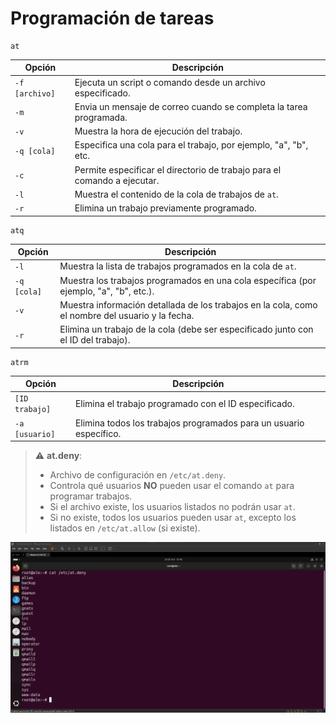 # Programación de tareas

````
at
````
| **Opción**          | **Descripción**                                                                 |
|---------------------|---------------------------------------------------------------------------------|
| `-f [archivo]`      | Ejecuta un script o comando desde un archivo especificado.                      |
| `-m`                | Envia un mensaje de correo cuando se completa la tarea programada.              |
| `-v`                | Muestra la hora de ejecución del trabajo.                                       |
| `-q [cola]`         | Especifica una cola para el trabajo, por ejemplo, "a", "b", etc.               |
| `-c`                | Permite especificar el directorio de trabajo para el comando a ejecutar.       |
| `-l`                | Muestra el contenido de la cola de trabajos de `at`.                            |
| `-r`                | Elimina un trabajo previamente programado.                                      |

````
atq
````
| **Opción**          | **Descripción**                                                                 |
|---------------------|---------------------------------------------------------------------------------|
| `-l`                | Muestra la lista de trabajos programados en la cola de `at`.                    |
| `-q [cola]`         | Muestra los trabajos programados en una cola específica (por ejemplo, "a", "b", etc.). |
| `-v`                | Muestra información detallada de los trabajos en la cola, como el nombre del usuario y la fecha. |
| `-r`                | Elimina un trabajo de la cola (debe ser especificado junto con el ID del trabajo). |

````
atrm
````
| **Opción**          | **Descripción**                                                                 |
|---------------------|---------------------------------------------------------------------------------|
| `[ID trabajo]`      | Elimina el trabajo programado con el ID especificado.                           |
| `-a [usuario]`      | Elimina todos los trabajos programados para un usuario específico.             |


> ⚠️ **at.deny**: 
> - Archivo de configuración en `/etc/at.deny`.
> - Controla qué usuarios **NO** pueden usar el comando `at` para programar trabajos.
> - Si el archivo existe, los usuarios listados no podrán usar `at`.
> - Si no existe, todos los usuarios pueden usar `at`, excepto los listados en `/etc/at.allow` (si existe).

![atdeny](img/atdeny.png)
